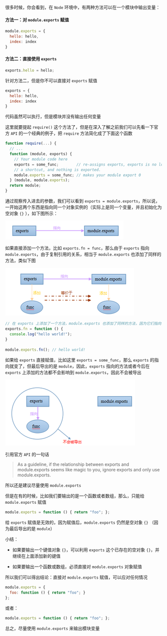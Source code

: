 很多时候，你会看到，在 `Node` 环境中，有两种方法可以在一个模块中输出变量：

#### 方法一：对 `module.exports` 赋值

```js
module.exports = {
  hello: hello,
  index: index
}
```

#### 方法二：直接使用 `exports`

```js
exports.hello = hello;
```

针对方法二，但是你不可以直接对 `exports` 赋值

```js
exports = {
  hello: hello,
  index: index
}
```

代码虽然可以执行，但是模块并没有输出任何变量

这里就要提起 `require()` 这个方法了，但是在深入了解之前我们可以先看一下官方 `API` 的一个经典的例子，把 `require` 方法简化成了下面这个函数

```js
function require(...) {
  // ...  
  function (module, exports) {
    // Your module code here  
    exports = some_func;        // re-assigns exports, exports is no longer  
    // a shortcut, and nothing is exported.  
    module.exports = some_func; // makes your module export 0  
  } (module, module.exports);
  return module;
}  
```


通过观察传入进去的参数，我们可以看到 `exports = module.exports`，所以说，一开始这两个东西是指向同一个对象实例的（实际上是同一个变量，并且初始化为空对象 `{}` ），如下图所示：

![img](images/02.png)


如果直接添加一个方法，比如 `exports.fn = func`，那么由于 `exports` 指向 `module.exports`，由于复制引用的关系，相当于 `module.exports` 也添加了同样的方法，类似下图

![img](images/03.png)

```js
// 在 exports 上添加了一个方法，module.exports 也添加了同样的方法，因为它们指向了同样的对象实例  
exports.fn = function () { 
  console.log("hello world!");
}

module.exports.fn(); // hello world! 
```

如果给 `exports` 直接赋值，比如这里 `exports = some_func`，那么 `exports` 的指向就变了，但最后导出的是 `module`，因此，`exports` 指向的方法或者今后在 `exports` 上添加的方法都不会影响到 `module.exports`，因此不会被导出

![img](images/04.png)


引用官方 `API` 的一句话

> As a guideline, if the relationship between exports and module.exports seems like magic to you, ignore exports and only use module.exports.

所以还是建议尽量使用 `module.exports`


但是在有的时候，比如我们要输出的是一个函数或者数组，那么，只能给 `module.exports` 赋值

```js
module.exports = function () { return "foo"; };
```

给 `exports` 赋值是无效的，因为赋值后，`module.exports` 仍然是空对象 `{}` （因为最后导出的是 `module`）


小结：

* 如果要输出一个键值对象 `{}`，可以利用 `exports` 这个已存在的空对象 `{}`，并继续在上面添加新的键值

* 如果要输出一个函数或数组，必须直接对 `module.exports` 对象赋值

所以我们可以得出结论：直接对 `module.exports` 赋值，可以应对任何情况

```js
module.exports = {
  foo: function () { return "foo"; }
};
```

或者：

```js
module.exports = function () { return "foo"; };
```

总之，尽量使用 `module.exports` 来输出模块变量



